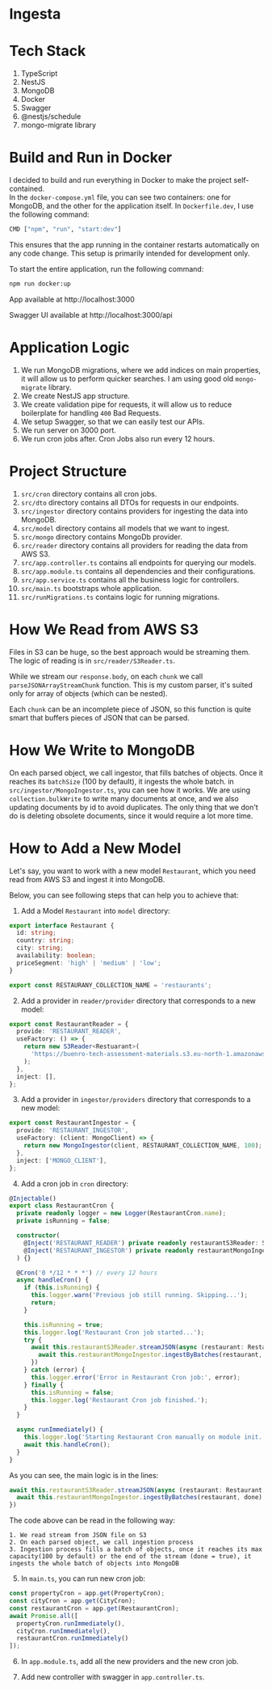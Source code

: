 # Ingesta

# Tech Stack
1. TypeScript
1. NestJS
1. MongoDB 
1. Docker
1. Swagger
1. @nestjs/schedule
1. mongo-migrate library

# Build and Run in Docker

I decided to build and run everything in Docker to make the project self-contained.  
In the `docker-compose.yml` file, you can see two containers: one for MongoDB, and the other for the application itself. In `Dockerfile.dev`, I use the following command:

```bash
CMD ["npm", "run", "start:dev"]
```

This ensures that the app running in the container restarts automatically on any code change. This setup is primarily intended for development only.

To start the entire application, run the following command:

```bash
npm run docker:up
```

App available at http://localhost:3000

Swagger UI available at http://localhost:3000/api

# Application Logic

1. We run MongoDB migrations, where we add indices on main properties, it will allow us to perform quicker searches. I am using good old `mongo-migrate` library.
2. We create NestJS app structure.
3. We create validation pipe for requests, it will allow us to reduce boilerplate for handling `400` Bad Requests.
4. We setup Swagger, so that we can easily test our APIs.
5. We run server on 3000 port.
6. We run cron jobs after. Cron Jobs also run every 12 hours.

# Project Structure

1. `src/cron` directory contains all cron jobs.
2. `src/dto` directory contains all DTOs for requests in our endpoints.
3. `src/ingestor` directory contains providers for ingesting the data into MongoDB.
4. `src/model` directory contains all models that we want to ingest.
5. `src/mongo` directory contains MongoDb provider.
6. `src/reader` directory contains all providers for reading the data from AWS S3.
7. `src/app.controller.ts` contains all endpoints for querying our models.
8. `src/app.module.ts` contains all dependencies and their configurations.
9. `src/app.service.ts` contains all the business logic for controllers.
10. `src/main.ts` bootstraps whole application.
11. `src/runMigrations.ts` contains logic for running migrations.

# How We Read from AWS S3

Files in S3 can be huge, so the best approach would be streaming them. The logic of reading is in `src/reader/S3Reader.ts`.

While we stream our `response.body`, on each `chunk` we call `parseJSONArrayStreamChunk` function. 
This is my custom parser, it's suited only for array of objects (which can be nested). 

Each `chunk` can be an incomplete piece of JSON, so this function is quite smart that buffers pieces of JSON that can be parsed.

# How We Write to MongoDB

On each parsed object, we call ingestor, that fills batches of objects. Once it reaches its `batchSize` (100 by default), it ingests the whole batch.
in `src/ingestor/MongoIngestor.ts`, you can see how it works. We are using `collection.bulkWrite` to write many documents at once, and we also updating documents by id to avoid duplicates.
The only thing that we don't do is deleting obsolete documents, since it would require a lot more time.

# How to Add a New Model

Let's say, you want to work with a new model `Restaurant`, which you need read from AWS S3 and ingest it into MongoDB.

Below, you can see following steps that can help you to achieve that:

1. Add a Model `Restaurant` into `model` directory:

```ts
export interface Restaurant {
  id: string;
  country: string;
  city: string;
  availability: boolean;
  priceSegment: 'high' | 'medium' | 'low';
}

export const RESTAURANY_COLLECTION_NAME = 'restaurants';
```

2. Add a provider in `reader/provider` directory that corresponds to a new model:

```ts
export const RestaurantReader = {
  provide: 'RESTAURANT_READER',
  useFactory: () => {
    return new S3Reader<Restuarant>(
      'https://buenro-tech-assessment-materials.s3.eu-north-1.amazonaws.com/restaurants.json'
    );
  },
  inject: [],
};
```

3. Add a provider in `ingestor/providers` directory that corresponds to a new model:

```ts
export const RestaurantIngestor = {
  provide: 'RESTAURANT_INGESTOR',
  useFactory: (client: MongoClient) => {
    return new MongoIngestor(client, RESTAURANT_COLLECTION_NAME, 100);
  },
  inject: ['MONGO_CLIENT'],
};

```

4. Add a cron job in `cron` directory:

```ts
@Injectable()
export class RestaurantCron {
  private readonly logger = new Logger(RestaurantCron.name);
  private isRunning = false;

  constructor(
    @Inject('RESTAURANT_READER') private readonly restaurantS3Reader: S3Reader<Restuarant>,
    @Inject('RESTAURANT_INGESTOR') private readonly restaurantMongoIngestor: MongoIngestor<Restuarant>,
  ) {}

  @Cron('0 */12 * * *') // every 12 hours
  async handleCron() {
    if (this.isRunning) {
      this.logger.warn('Previous job still running. Skipping...');
      return;
    }

    this.isRunning = true;
    this.logger.log('Restaurant Cron job started...');
    try {
      await this.restaurantS3Reader.streamJSON(async (restaurant: Restaurant, done: boolean) => {
        await this.restaurantMongoIngestor.ingestByBatches(restaurant, done);
      })
    } catch (error) {
      this.logger.error('Error in Restaurant Cron job:', error);
    } finally {
      this.isRunning = false;
      this.logger.log('Restaurant Cron job finished.');
    }
  }

  async runImmediately() {
    this.logger.log('Starting Restaurant Cron manually on module init...');
    await this.handleCron();
  }
}
```

As you can see, the main logic is in the lines:

```ts
await this.restaurantS3Reader.streamJSON(async (restaurant: Restaurant, done: boolean) => {
  await this.restaurantMongoIngestor.ingestByBatches(restaurant, done);
})
```

The code above can be read in the following way:
```text
1. We read stream from JSON file on S3
2. On each parsed object, we call ingestion process
3. Ingestion process fills a batch of objects, once it reaches its max capacity(100 by default) or the end of the stream (done = true), it ingests the whole batch of objects into MongoDB
```

5. In `main.ts`, you can run new cron job:

```ts
const propertyCron = app.get(PropertyCron);
const cityCron = app.get(CityCron);
const restaurantCron = app.get(RestaurantCron);
await Promise.all([
  propertyCron.runImmediately(),
  cityCron.runImmediately(),
  restaurantCron.runImmediately()
]);
```

6. In `app.module.ts`, add all the new providers and the new cron job.

7. Add new controller with swagger in `app.controller.ts`.
